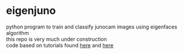 # eigenjuno
python program to train and classify junocam images using eigenfaces algorithm  
this repo is very much under construction  
code based on tutorials found [here](https://pythonmachinelearning.pro/face-recognition-with-eigenfaces/) and [here](https://www.betterdatascience.com/eigenfaces%E2%80%8A-%E2%80%8Aface-classification-in-python/)
